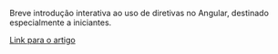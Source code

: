 Breve introdução interativa ao uso de diretivas no Angular, destinado especialmente a iniciantes.

[Link para o artigo](https://web.dio.me/articles/o-papel-das-diretivas-na-arquitetura-de-aplicacoes-angular?back=%2Farticles&open-modal=true&page=1&order=oldest)
